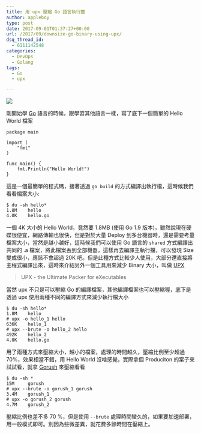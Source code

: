 ```yaml
---
title: 用 upx 壓縮 Go 語言執行擋
author: appleboy
type: post
date: 2017-09-01T01:37:27+00:00
url: /2017/09/downsize-go-binary-using-upx/
dsq_thread_id:
  - 6111142548
categories:
  - DevOps
  - Golang
tags:
  - Go
  - upx

---
```

[![][1]][1]

剛開始學 [Go][2] 語言的時候，跟學習其他語言一樣，寫了底下一個簡單的 Hello World 檔案

<pre><code class="language-go">package main

import (
    "fmt"
)

func main() {
    fmt.Println("Hello World!")
}</code></pre>

這是一個最簡單的程式碼，接著透過 `go build` 的方式編譯出執行檔，這時候我們看看檔案大小:

<!--more-->

<pre><code class="language-bash">$ du -sh hello*
1.8M    hello
4.0K    hello.go</code></pre>

一個 4K 大小的 Hello World，竟然要 1.8MB (使用 Go 1.9 版本)，雖然說現在硬碟很便宜，網路傳輸也很快，但是對於大量 Deploy 到多台機器時，還是需要考量檔案大小，當然是越小越好，這時候我們可以使用 Go 語言的 `shared` 方式編譯出共同的 .a 檔案，將此檔案丟到全部機器，這樣再去編譯主執行擋，可以發現 Size 變成很小，應該不會超過 20K 吧。但是此種方式比較少人使用，大部分還直接將主程式編譯出來，這時來介紹另外一個工具用來減少 Binary 大小，叫做 [UPX][3]

> UPX - the Ultimate Packer for eXecutables

當然 upx 不只是可以壓縮 Go 的編譯檔案，其他編譯檔案也可以壓縮喔，底下是透過 upx 使用兩種不同的編譯方式來減少執行檔大小

<pre><code class="language-bash">$ du -sh hello*
1.8M    hello
# upx -o hello_1 hello
636K    hello_1
# upx --brute -o hello_2 hello
492K    hello_2
4.0K    hello.go</code></pre>

用了兩種方式來壓縮大小，越小的檔案，處理的時間越久，壓縮比例至少超過 70%，效果相當不錯，用 Hello World 沒啥感覺，實際拿個 Produciton 的案子來試試看，就拿 [Gorush][4] 來壓縮看看

<pre><code class="language-bash">$ du -sh *
15M     gorush
# upx --brute -o gorush_1 gorush
3.4M    gorush_1
# upx -o gorush_2 gorush
4.7M    gorush_2</code></pre>

壓縮比例也差不多 70 %，但是使用 `--brute` 處理時間蠻久的，如果要加速部署，用一般模式即可。別因為些微差異，就花費多餘時間在壓縮上。

 [1]: https://lh3.googleusercontent.com/jsocHCR9A9yEfDVUTrU0m42_aHhTEVDGW5p5PsQSx7GSlkt3gLjohfXH3S7P7p982332ruU_e-EtW0LwmiuZjvN65VIcyME-zE35C6EM0IV1nqY6KoNw3dwW2djjid3F-T5YgnJothA=w1920-h1080
 [2]: https://golang.org
 [3]: https://github.com/upx/upx
 [4]: https://github.com/appleboy/gorush